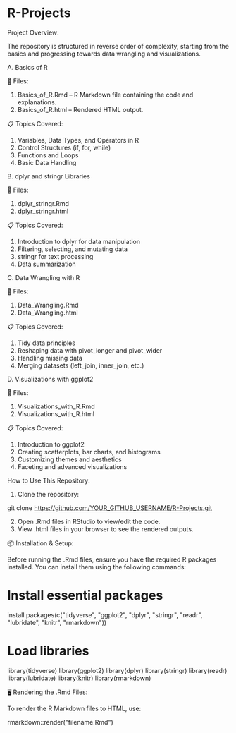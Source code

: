 # R-Projects

Project Overview:

The repository is structured in reverse order of complexity, starting from the basics and progressing towards data wrangling and visualizations.

A. Basics of R

📌 Files:

1. Basics_of_R.Rmd – R Markdown file containing the code and explanations.
2. Basics_of_R.html – Rendered HTML output.

📋 Topics Covered:

1. Variables, Data Types, and Operators in R
2. Control Structures (if, for, while)
3. Functions and Loops
4. Basic Data Handling

B. dplyr and stringr Libraries

📌 Files:

1. dplyr_stringr.Rmd
2. dplyr_stringr.html

📋 Topics Covered:

1. Introduction to dplyr for data manipulation
2. Filtering, selecting, and mutating data
3. stringr for text processing
4. Data summarization

C. Data Wrangling with R

📌 Files:

1. Data_Wrangling.Rmd
2. Data_Wrangling.html

📋 Topics Covered:

1. Tidy data principles
2. Reshaping data with pivot_longer and pivot_wider
3. Handling missing data
4. Merging datasets (left_join, inner_join, etc.)

D. Visualizations with ggplot2

📌 Files:

1. Visualizations_with_R.Rmd
2. Visualizations_with_R.html

📋 Topics Covered:

1. Introduction to ggplot2
2. Creating scatterplots, bar charts, and histograms
3. Customizing themes and aesthetics
4. Faceting and advanced visualizations

How to Use This Repository:

1. Clone the repository:

git clone https://github.com/YOUR_GITHUB_USERNAME/R-Projects.git

2. Open .Rmd files in RStudio to view/edit the code.
3. View .html files in your browser to see the rendered outputs.

📦 Installation & Setup:

Before running the .Rmd files, ensure you have the required R packages installed. You can install them using the following commands:

# Install essential packages
install.packages(c("tidyverse", "ggplot2", "dplyr", "stringr", "readr", "lubridate", "knitr", "rmarkdown"))

# Load libraries
library(tidyverse)
library(ggplot2)
library(dplyr)
library(stringr)
library(readr)
library(lubridate)
library(knitr)
library(rmarkdown)

🖥 Rendering the .Rmd Files:

To render the R Markdown files to HTML, use:

rmarkdown::render("filename.Rmd")
